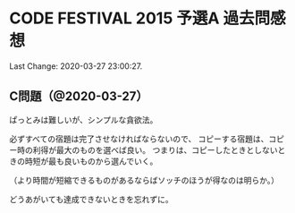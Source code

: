 # CODE FESTIVAL 2015 予選A 過去問感想

Last Change: 2020-03-27 23:00:27.

## C問題（@2020-03-27）

ぱっとみは難しいが、シンプルな貪欲法。

必ずすべての宿題は完了させなければならないので、
コピーする宿題は、コピー時の利得が最大のものを選べば良い。
つまりは、コピーしたときとしないときの時短が最も良いものから選んでいく。

（より時間が短縮できるものがあるならばソッチのほうが得なのは明らか。）

どうあがいても達成できないときを忘れずに。

